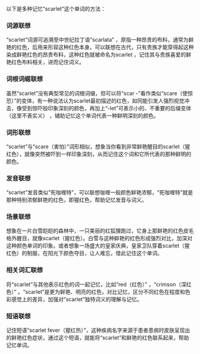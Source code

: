 以下是多种记忆“scarlet”这个单词的方法：

### 词源联想
“scarlet”词源可追溯至中世纪拉丁语“scarlata” ，原指一种昂贵的布料，通常为鲜艳的红色，后用来形容这种红色本身。可以联想在古代，只有贵族才能穿得起这种染成鲜艳红色的昂贵布料，这种红色就被命名为scarlet ，记住其与贵族喜爱的鲜艳红色布料相关，进而记住词义。

### 词根词缀联想
虽然“scarlet”没有典型常见的词根词缀，但可以将“scar -”看作类似“scare（使惊恐）”的变体，有一种说法认为scarlet最初描述的红色，如同能引发人强烈视觉冲击，像受到惊吓般印象深刻的颜色，再加上“-let”可表示小的、不重要的后缀变体（这里不表实义） ，辅助记忆这个单词代表一种鲜明深刻的颜色。

### 词形联想
“scarlet”与“scare（害怕）”词形相似，想象当你看到非常鲜艳醒目的scarlet（猩红色），就像突然被吓到一样印象深刻，从而记住这个词和它所代表的那种鲜明的颜色。

### 发音联想
“scarlet”发音类似“死咖喱特”，可以联想咖喱一般颜色鲜艳浓郁，“死咖喱特”就是那种特别浓郁鲜艳的红色，即猩红色，帮助记忆发音与词义。

### 场景联想
想象在一片白雪皑皑的森林中，一只美丽的红狐狸跑过，它身上那鲜艳的红色皮毛格外醒目，就像scarlet（猩红色）。白雪与这种鲜艳的红色形成强烈对比，加深对这种颜色单词的印象。或者想象一场盛大的皇家庆典，皇家卫队穿着scarlet（猩红色）的制服，在阳光下颜色夺目，让人难忘，借此记住这个单词。

### 相关词汇联想
将“scarlet”与其他表示红色的词一起记忆，比如“red（红色）” ，“crimson（深红色）” 。“scarlet”是更为鲜艳、明亮的红色，对比记忆，区分不同红色在程度和色彩感觉上的差异，加强对“scarlet”独特词义的理解与记忆。

### 短语联想
记住短语“scarlet fever（猩红热）”，这种疾病名字来源于患者患病时皮肤呈现出的鲜艳红色症状，通过这个短语，就能将“scarlet”和鲜艳的红色联系起来，帮助记忆单词。 